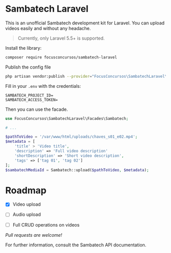 # Sambatech Laravel

This is an unofficial Sambatech development kit for Laravel. You can upload videos easily and without any headache.

> Currently, only Laravel 5.5+ is supported.

Install the library:

```bash
composer require focusconcursos/sambatech-laravel
```

Publish the config file

```bash
php artisan vendor:publish --provider="FocusConcursos\SambatechLaravel\SambatechServiceProvider"
```

Fill in your `.env` with the credentials:

```dotenv
SAMBATECH_PROJECT_ID=
SAMBATECH_ACCESS_TOKEN=
```

Then you can use the facade.

```php
use FocusConcursos\SambatechLaravel\Facades\Sambatech;

# ...

$pathToVideo = '/var/www/html/uploads/chaves_s01_e02.mp4';
$metadata = [
    'title' > 'Video title',
    'description' => 'Full video description'
    'shortDescription' => 'Short video description',
    'tags' => ['tag 01', 'tag 02']
];
$sambatechMediaId = Sambatech::upload($pathToVideo, $metadata);
```

# Roadmap

- [x] Video upload
- [ ] Audio upload
- [ ] Full CRUD operations on videos


*Pull requests are welcome!*

For further information, consult the Sambatech API documentation.
